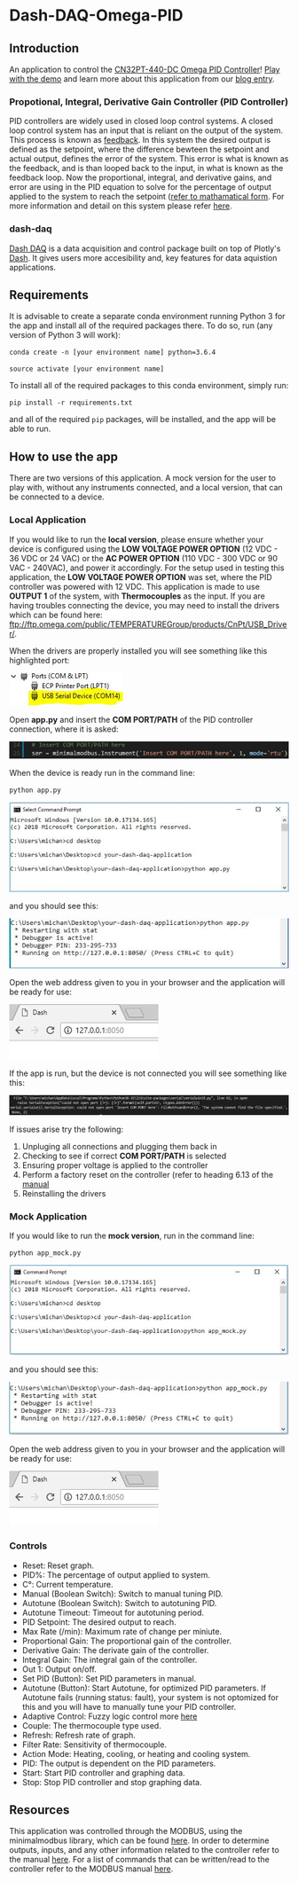 # Dash-DAQ-Omega-PID

## Introduction
An application to control the [CN32PT-440-DC Omega PID Controller](https://www.omega.ca/pptst_eng/CNPT_SERIES.html)! [Play with the demo](https://dash-daq-omega-pid.herokuapp.com/) and learn more about this application from our [blog entry](https://www.dashdaq.io/operate-an-omega-cn32pt-440-dc-pid-controller-in-python). 

### Propotional, Integral, Derivative Gain Controller (PID Controller)
PID controllers are widely used in closed loop control systems. A closed loop control system has an input that is reliant on the output of the system.  This process is known as [feedback](https://en.wikipedia.org/wiki/Feedback). In this system the desired output is defined as the setpoint, where the difference bewteen the setpoint and actual output, defines the error of the system. This error is what is known as the feedback, and is than looped back to the input, in what is known as the feedback loop. Now the proportional, integral, and derivative gains, and error are using in the PID equation to solve for the percentage of output applied to the system to reach the setpoint ([refer to mathamatical form](https://en.wikipedia.org/wiki/PID_controller). For more information and detail on this system please refer [here](https://en.wikipedia.org/wiki/PID_controller).
### dash-daq
[Dash DAQ](http://dash-daq.netlify.com/#about) is a data acquisition and control package built on top of Plotly's [Dash](https://plot.ly/products/dash/). It gives users more accesibility and, key features for data aquistion applications.


## Requirements
It is advisable	to create a separate conda environment running Python 3 for the app and install all of the required packages there. To do so, run (any version of Python 3 will work):

```
conda create -n	[your environment name] python=3.6.4
```
```
source activate [your environment name]
```

To install all of the required packages to this conda environment, simply run:

```
pip install -r requirements.txt
```

and all of the required `pip` packages,  will be installed, and the app will be able to run.
 
## How to use the app
There are two versions of this application. A mock version for the user to play with, without any instruments connected, and a local version, that can be connected to a device.

### Local Application
If you would like to run the **local version**, please ensure whether your device is configured using the **LOW VOLTAGE POWER OPTION** (12 VDC - 36 VDC or 24 VAC) or the **AC POWER OPTION** (110 VDC - 300 VDC or 90 VAC - 240VAC), and power it accordingly. For the setup used in testing this application, the **LOW VOLTAGE POWER OPTION** was set, where the PID controller was powered with 12 VDC. This application is made to use **OUTPUT 1** of the system, with **Thermocouples** as the input. If you are having troubles connecting the device, you may need to install the drivers which can be found here: ftp://ftp.omega.com/public/TEMPERATUREGroup/products/CnPt/USB_Driver/. 

When the drivers are properly installed you will see something like this highlighted port:

![changefail](screenshots/ports.JPG)

Open **app.py** and insert the **COM PORT/PATH** of the PID controller connection, where it is asked:

![changefail](screenshots/comport.JPG)

When the device is ready run in the command line:
``` 
python app.py
```
![changefail](screenshots/pythonapp.jpg)

and you should see this:

![changefail](screenshots/runapp.JPG)

Open the web address given to you in your browser and the application will be ready for use:

![changefail](screenshots/openport.JPG)

If the app is run, but the device is not connected you will see something like this:

![changefail](screenshots/no_connection.JPG)

If issues arise try the following:
1. Unpluging all connections and plugging them back in
2. Checking to see if correct **COM PORT/PATH** is selected
3. Ensuring proper voltage is applied to the controller 
4. Perform a factory reset on the controller (refer to heading 6.13 of the [manual](https://www.omega.com/manuals/manualpdf/M5451.pdf)
5. Reinstalling the drivers

### Mock Application
If you would like to run the __**mock version**__, run in the command line:

```
python app_mock.py 
```

![changefail](screenshots/pythonapp_mock.jpg)

and you should see this:

![changefail](screenshots/runmock.JPG)

Open the web address given to you in your browser and the application will be ready for use:

![changefail](screenshots/openport.JPG)

### Controls
* Reset: Reset graph.
* PID%: The percentage of output applied to system.
* C°: Current temperature.
* Manual (Boolean Switch): Switch to manual tuning PID.
* Autotune (Boolean Switch): Switch to autotuning PID.
* Autotune Timeout: Timeout for autotuning period.
* PID Setpoint: The desired output to reach.
* Max Rate (/min): Maximum rate of change per miniute.
* Proportional Gain: The proportional gain of the controller.
* Derivative Gain: The derivate gain of the controller.
* Integral Gain: The integral gain of the controller.
* Out 1: Output on/off.
* Set PID (Button): Set PID parameters in manual.
* Autotune (Button): Start Autotune, for optimized PID parameters. If Autotune fails (running status: fault), your system is not optomized for this and you will have to manually tune your PID controller.
* Adaptive Control: Fuzzy logic control more [here](https://www.omega.ca/technical-learning/pid-fuzzy-logic-adaptive-control.html)
* Couple: The thermocouple type used.
* Refresh: Refresh rate of graph.
* Filter Rate: Sensitivity of thermocouple.
* Action Mode: Heating, cooling, or heating and cooling system. 
* PID: The output is dependent on the PID parameters.
* Start: Start PID controller and graphing data.
* Stop: Stop PID controller and stop graphing data.

## Resources
This application was controlled through the MODBUS, using the minimalmodbus library, which can be found [here](http://minimalmodbus.readthedocs.io/en/master/apiminimalmodbus.html). In order to determine outputs, inputs, and any other information related to the controller refer to the manual [here](https://www.omega.com/manuals/manualpdf/M5451.pdf). For a list of commands that can be written/read to the controller refer to the MODBUS manual [here](https://www.omega.com/manuals/manualpdf/M5458.pdf).

 
